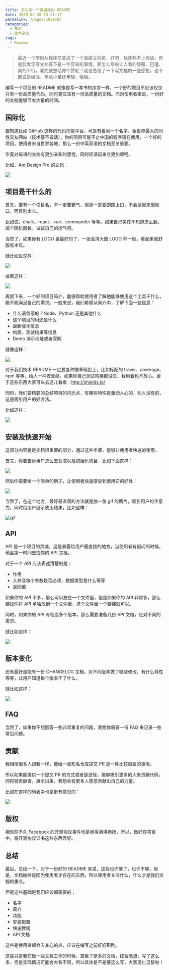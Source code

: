 ```yaml
---
title: 怎么写一个高逼格的 README
date: 2020-02-20 13:21:17
permalink: /pages/1028c8/
categories:
  - 技术
  - 技术杂谈
tags:
  - Readme
---
```


> 最近一个项目从程序员变成了一个高级文档哥，好吧，我还称不上高级，但是我发现写文档真不是一件容易的事情，要怎么写的让人看的舒服、巴适、爽的不行，看完就想给你个赞呢？我也总结了一下写文档的一些感想，也不能说是经验，毕竟小弟还年轻，哈哈。

编写一个项目的 README 就像是写一本书的序言一样，一个好的项目不应该仅仅只有一份高质量代码，同时更应该有一份高质量的文档。而对使用者来说，一份好的文档能够节省大量的时间。

## 国际化

要知道比如 GitHub 这样的代码托管平台，可是有着另一个名字，全世界最大的同性交友网站（技术基不说话），你的项目可能不止中国的程序猿在使用，一个好的项目，使用者来自世界各地，那么一份中英双语的文档至关重要。

毕竟对母语的文档有更加亲和的感觉，同时阅读起来会更加顺畅。

比如，Ant Design Pro 的文档：

![](/article/readme/read1.png)

## 项目是干什么的

首先，要有一个项目名，不一定要霸气，但是一定要朗朗上口，不会读起来很拗口，而且别太长。

比如说，chalk、react、vue、commander 等等。如果自己实在不知道怎么起，搞个随机函数，试试自己的运气吧。

当然了，如果你有 LOGO 是最好的了，一张高清大图 LOGO 帅一脸，看起来就舒服有木有。

就比如说这样：

![](/article/readme/read.png)

或者这样：

![](/article/readme/read2.png)

再接下来，一个好的项目简介，能够帮助使用者了解他能够使用这个工具干什么，能不能满足自己的需求。一般来说，我们希望从简介中，了解下面一些信息：

- 什么语言写的？Node、Python 还是其他什么
- 这个项目的用途是什么
- 最新版本信息
- 构建、测试结果等信息
- Demo 演示地址或者官网

就像这样：

![](/article/readme/read3.png)

对于我们技术 README 一定要各种徽章砸脸上，比如标配的 travis、coverage、npm 等等，给人一种安全感，如果你自己测试构建都没过，我用着也不放心。至于这些东西大家可以去这儿看看：http://shields.io/

同时，我们要精要的总结项目的闪光点，有哪些特性是激动人心的，别人没有的，这是吸引用户的好方法。

比如这样：

![](/article/readme/read4.png)

## 安装及快速开始

这部分内容是是文档很重要的部分，通过这些步骤，能够让使用者快速的使用。

首先，你要告诉用户怎么去获取以及初始化项目，比如下面这样：

![](/article/readme/read5.png)

然后你需要给一个简单的例子，让使用者快速感受到使用它的好处：

![](/article/readme/read6.png)

当然了，在这个地方，最好最直观的方法就是放一张 gif 的图片，吸引用户的注意力，同时给用户展示使用结果，比如这样：

![gif](/article/readme/read.gif)

## API

API 是一个项目的灵魂，这是暴露给用户最直接的地方，当使用者有疑问的时候，他会第一时间去找你的 API 文档。

对于一个 API 应该表述清楚的是：

- 作用
- 入参及每个参数是否必须，数据类型是什么等等
- 返回值

如果你的 API 不多，那么可以放在一个文件里，但是如果你的 API 非常多，那么建议你将 API 单独放到一个文件里，这个文件留一个链接就可以。

同时，如果你的 API 有相当多个版本，那么需要准备几份 API 文档，应对不同的需求。

就比如这样：

![](/article/readme/read8.png)

## 版本变化

还有最好是能有一份 CHANGELOG 文档，对不同版本做了哪些修改，有什么特性等等，让用户知道每个版本干了什么。

就比如这样：

![](/article/readme/read7.png)

## FAQ

当然了，如果你不想回答一些非常重复的问题，我想你需要一份 FAQ 来记录一些常见问题。

## 贡献

我相信很多人跟我一样，能给一些知名仓库提交 PR 是一件比较自豪的事情。

所以如果能提供一个提交 PR 的方式或者是途径，能够吸引更多的人来贡献代码，同时将贡献者，展示出来，我想会有更多人愿意贡献出自己的力量。

比如在这样的列表中也是挺有意思的：

![](/article/readme/read9.png)

## 版权

相信前不久 Facebook 的开源协议事件也是闹得沸沸扬扬，所以，做好在项目中，将开源协议证书这些东西弄好。

## 总结

最后，总结一下，对于一份好的 README 来说，这些也许够了，也许不够，但是，文档始终是因为使用者才存在的东西，所以使用者关注什么，什么才是我们文档的重点。

但是这些基础是我们应该都需要的：

- 名字
- 简介
- 功能
- 安装配置
- 快速教程
- API 文档

这些是使用者都会去关心的点，应该在编写之前好好斟酌。

这些只是我在做一些文档工作的时候，查看了挺多的文档，综合感想，写了这么多，但是实际情况可能会大有不同，所以具体是不是要这么写，大家见仁见智啦！
